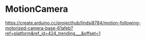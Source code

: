 # MotionCamera
https://create.arduino.cc/projecthub/lindsi8784/motion-following-motorized-camera-base-61afeb?ref=platform&ref_id=424_trending___&offset=1

